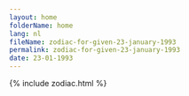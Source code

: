 ```yaml
---
layout: home
folderName: home
lang: nl
fileName: zodiac-for-given-23-january-1993
permalink: zodiac-for-given-23-january-1993
date: 23-01-1993
---
```

{% include zodiac.html %}
